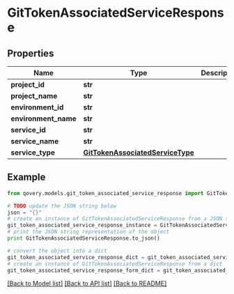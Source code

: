 # GitTokenAssociatedServiceResponse


## Properties

Name | Type | Description | Notes
------------ | ------------- | ------------- | -------------
**project_id** | **str** |  | 
**project_name** | **str** |  | 
**environment_id** | **str** |  | 
**environment_name** | **str** |  | 
**service_id** | **str** |  | 
**service_name** | **str** |  | 
**service_type** | [**GitTokenAssociatedServiceType**](GitTokenAssociatedServiceType.md) |  | 

## Example

```python
from qovery.models.git_token_associated_service_response import GitTokenAssociatedServiceResponse

# TODO update the JSON string below
json = "{}"
# create an instance of GitTokenAssociatedServiceResponse from a JSON string
git_token_associated_service_response_instance = GitTokenAssociatedServiceResponse.from_json(json)
# print the JSON string representation of the object
print GitTokenAssociatedServiceResponse.to_json()

# convert the object into a dict
git_token_associated_service_response_dict = git_token_associated_service_response_instance.to_dict()
# create an instance of GitTokenAssociatedServiceResponse from a dict
git_token_associated_service_response_form_dict = git_token_associated_service_response.from_dict(git_token_associated_service_response_dict)
```
[[Back to Model list]](../README.md#documentation-for-models) [[Back to API list]](../README.md#documentation-for-api-endpoints) [[Back to README]](../README.md)


